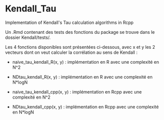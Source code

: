 # Kendall_Tau
Implementation of Kendall's Tau calculation algorithms in Rcpp

Un .Rmd contenant des tests des fonctions du package se trouve dans le dossier Kendall/tests/.

Les 4 fonctions disponibles sont présentées ci-dessous, avec x et y les 2 vecteurs dont on veut calculer la corrélation au sens de Kendall :

- naive_tau_kendall_R(x, y) : implémentation en R avec une complexité en N^2

- NDtau_kendall_R(x, y) : implémentation en R avec une complexité en N*logN

- naive_tau_kendall_cpp(x, y) : implémentation en Rcpp avec une complexité en N^2

- NDtau_kendall_cpp(x, y) : implémentation en Rcpp avec une complexité en N*logN

